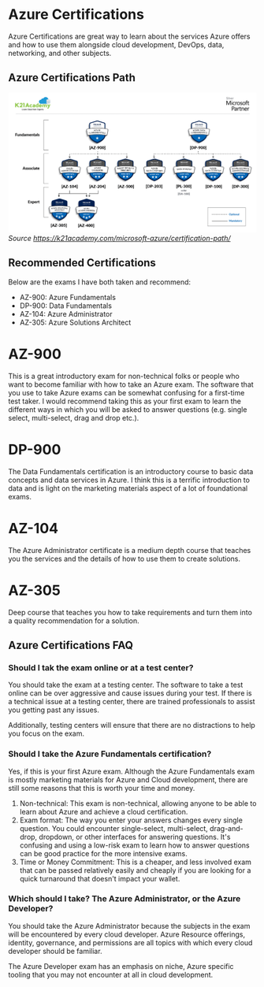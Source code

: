 # Azure Certifications
Azure Certifications are great way to learn about the services Azure offers and how to use them alongside cloud development, DevOps, data, networking, and other subjects.

## Azure Certifications Path
![Azure Certification Path](../assets/images/azure-certification-path.webp)
*Source https://k21academy.com/microsoft-azure/certification-path/*

## Recommended Certifications
Below are the exams I have both taken and recommend:
- AZ-900: Azure Fundamentals
- DP-900: Data Fundamentals
- AZ-104: Azure Administrator
- AZ-305: Azure Solutions Architect

# AZ-900
This is a great introductory exam for non-technical folks or people who want to become familiar with how to take an Azure exam. The software that you use to take Azure exams can be somewhat confusing for a first-time test taker. I would recommend taking this as your first exam to learn the different ways in which you will be asked to answer questions (e.g. single select, multi-select, drag and drop etc.).

# DP-900
The Data Fundamentals certification is an introductory course to basic data concepts and data services in Azure. I think this is a terrific introduction to data and is light on the marketing materials aspect of a lot of foundational exams.

# AZ-104
The Azure Administrator certificate is a medium depth course that teaches you the services and the details of how to use them to create solutions.

# AZ-305
Deep course that teaches you how to take requirements and turn them into a quality recommendation for a solution.

## Azure Certifications FAQ
### Should I tak the exam online or at a test center?
You should take the exam at a testing center. The software to take a test online can be over aggressive and cause issues during your test. If there is a technical issue at a testing center, there are trained professionals to assist you getting past any issues.

Additionally, testing centers will ensure that there are no distractions to help you focus on the exam.

### Should I take the Azure Fundamentals certification?
Yes, if this is your first Azure exam. Although the Azure Fundamentals exam is mostly marketing materials for Azure and Cloud development, there are still some reasons that this is worth your time and money.

1. Non-technical: This exam is non-technical, allowing anyone to be able to learn about Azure and achieve a cloud certification.
1. Exam format: The way you enter your answers changes every single question. You could encounter single-select, multi-select, drag-and-drop, dropdown, or other interfaces for answering questions. It's confusing and using a low-risk exam to learn how to answer questions can be good practice for the more intensive exams.
1. Time or Money Commitment: This is a cheaper, and less involved exam that can be passed relatively easily and cheaply if you are looking for a quick turnaround that doesn't impact your wallet.

### Which should I take? The Azure Administrator, or the Azure Developer?
You should take the Azure Administrator because the subjects in the exam will be encountered by every cloud developer. Azure Resource offerings, identity, governance, and permissions are all topics with which every cloud developer should be familiar.

The Azure Developer exam has an emphasis on niche, Azure specific tooling that you may not encounter at all in cloud development.
